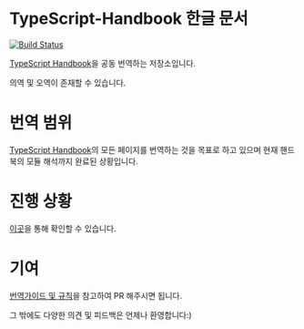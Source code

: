 # TypeScript-Handbook 한글 문서

[![Build Status](https://travis-ci.org/Microsoft/TypeScript-Handbook.svg)](https://travis-ci.org/Microsoft/TypeScript-Handbook)

[TypeScript Handbook](https://www.typescriptlang.org/docs/handbook/basic-types.html)을 공동 번역하는 저장소입니다.

의역 및 오역이 존재할 수 있습니다.

# 번역 범위
[TypeScript Handbook](https://www.typescriptlang.org/docs/handbook/basic-types.html)의 모든 페이지를 번역하는 것을 목표로 하고 있으며
현재 핸드북의 모듈 해석까지 완료된 상황입니다.

# 진행 상황
[이곳](./progress.md)을 통해 확인할 수 있습니다.

# 기여
[번역가이드 및 규칙](https://github.com/typescript-study/docuement-wiki/wiki/translation-rules)을 참고하여 PR 해주시면 됩니다.

그 밖에도 다양한 의견 및 피드백은 언제나 환영합니다:)
